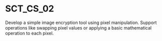 # SCT_CS_02
 Develop a simple image encryption tool using pixel manipulation. Support operations like swapping pixel values or applying a basic mathematical operation to each pixel.
